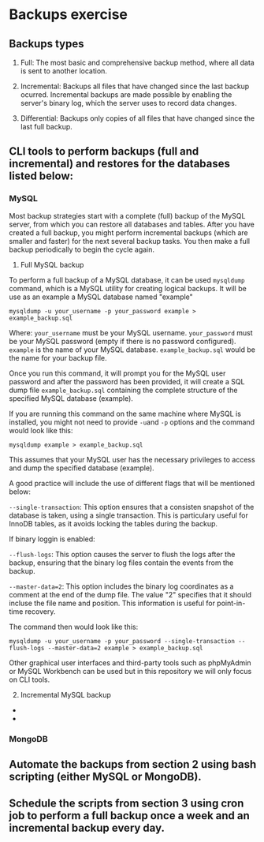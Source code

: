 # Backups exercise

## Backups types

1. Full: The most basic and comprehensive backup method, where all data is sent to another location.

2. Incremental: Backups all files that have changed since the last backup ocurred. Incremental backups are made possible by enabling the server's binary log, which the server uses to record data changes.

3. Differential: Backups only copies of all files that have changed since the last full backup.

## CLI tools to perform backups (full and incremental) and restores for the databases listed below:

### MySQL

Most backup strategies start with a complete (full) backup of the MySQL server, from which you can restore all databases and tables. After you have created a full backup, you might perform incremental backups (which are smaller and faster) for the next several backup tasks. You then make a full backup periodically to begin the cycle again.

1. Full MySQL backup

To perform a full backup of a MySQL database, it can be used `mysqldump` command, which is a MySQL utility for creating logical backups. It will be use as an example a MySQL database named "example"

```
mysqldump -u your_username -p your_password example > example_backup.sql
```

Where:
`your_username` must be your MySQL username.
`your_password` must be your MySQL password (empty if there is no password configured).
`example` is the name of your MySQL database.
`example_backup.sql` would be the name for your backup file.

Once you run this command, it will prompt you for the MySQL user password and after the password has been provided, it will create a SQL dump file `example_backup.sql` containing the complete structure of the specified MySQL database (example).

If you are running this command on the same machine where MySQL is installed, you might not need to provide `-u`and `-p` options and the command would look like this:

```
mysqldump example > example_backup.sql
```

This assumes that your MySQL user has the necessary privileges to access and dump the specified database (example).

A good practice will include the use of different flags that will be mentioned below:

`--single-transaction`: This option ensures that a consisten snapshot of the database is taken, using a single transaction. This is particulary useful for InnoDB tables, as it avoids locking the tables during the backup.

If binary loggin is enabled:

`--flush-logs`: This option causes the server to flush the logs after the backup, ensuring that the binary log files contain the events from the backup.

`--master-data=2`: This option includes the binary log coordinates as a comment at the end of the dump file. The value "2" specifies that it should incluse the file name and position. This information is useful for point-in-time recovery.

The command then would look like this:

```
mysqldump -u your_username -p your_password --single-transaction --flush-logs --master-data=2 example > example_backup.sql
```

Other graphical user interfaces and third-party tools such as phpMyAdmin or MySQL Workbench can be used but in this repository we will only focus on CLI tools.

2. Incremental MySQL backup

* 
* 

### MongoDB

## Automate the backups from section 2 using bash scripting (either MySQL or MongoDB).

## Schedule the scripts from section 3 using cron job to perform a full backup once a week and an incremental backup every day.